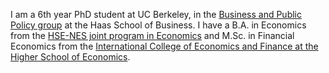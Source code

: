 I am a 6th year PhD student at UC Berkeley, in the [Business and Public Policy group](https://haas.berkeley.edu/bpp) at the Haas School of Business. I have a B.A. in Economics from the [HSE-NES joint program in Economics](https://www.nes.ru/bachelor-of-arts-in-economics/&lang=en) and M.Sc. in Financial Economics from the [International College of Economics and Finance at the Higher School of Economics](https://icef.hse.ru/en/ma).
